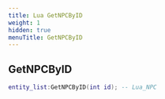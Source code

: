 ```yaml
---
title: Lua GetNPCByID
weight: 1
hidden: true
menuTitle: GetNPCByID
---
```

## GetNPCByID
```lua
entity_list:GetNPCByID(int id); -- Lua_NPC
```